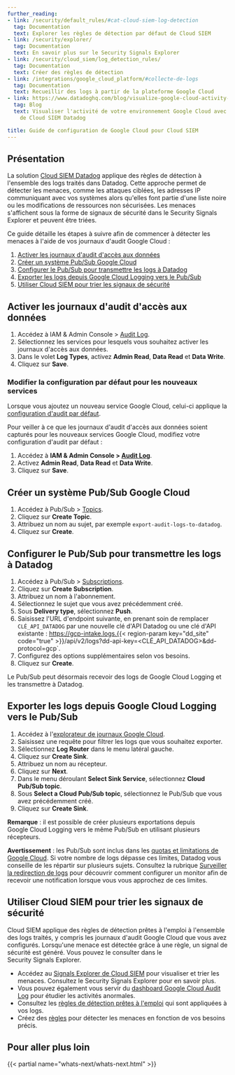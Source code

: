 ```yaml
---
further_reading:
- link: /security/default_rules/#cat-cloud-siem-log-detection
  tag: Documentation
  text: Explorer les règles de détection par défaut de Cloud SIEM
- link: /security/explorer/
  tag: Documentation
  text: En savoir plus sur le Security Signals Explorer
- link: /security/cloud_siem/log_detection_rules/
  tag: Documentation
  text: Créer des règles de détection
- link: /integrations/google_cloud_platform/#collecte-de-logs
  tag: Documentation
  text: Recueillir des logs à partir de la plateforme Google Cloud
- link: https://www.datadoghq.com/blog/visualize-google-cloud-activity-cloud-siem-investigator/
  tag: Blog
  text: Visualiser l'activité de votre environnement Google Cloud avec l'outil Investigator
    de Cloud SIEM Datadog

title: Guide de configuration de Google Cloud pour Cloud SIEM
---
```


## Présentation

La solution [Cloud SIEM Datadog][1] applique des règles de détection à l'ensemble des logs traités dans Datadog. Cette approche permet de détecter les menaces, comme les attaques ciblées, les adresses IP communiquant avec vos systèmes alors qu'elles font partie d'une liste noire ou les modifications de ressources non sécurisées. Les menaces s'affichent sous la forme de signaux de sécurité dans le Security Signals Explorer et peuvent être triées.

Ce guide détaille les étapes à suivre afin de commencer à détecter les menaces à l'aide de vos journaux d'audit Google Cloud :

1. [Activer les journaux d'audit d'accès aux données](#activer-les-journaux-d-audit-d-acces-aux-donnees)
1. [Créer un système Pub/Sub Google Cloud](#creer-un-systeme-pub-sub-google-cloud)
1. [Configurer le Pub/Sub pour transmettre les logs à Datadog](#configurer-le-pub-sub-pour-transmettre-les-logs-a-datadog)
1. [Exporter les logs depuis Google Cloud Logging vers le Pub/Sub](#exporter-les-logs-depuis-google-cloud-logging-vers-le-pub-sub)
1. [Utiliser Cloud SIEM pour trier les signaux de sécurité](#utiliser-cloud-siem-pour-trier-les-signaux-de-securite)

## Activer les journaux d'audit d'accès aux données

1. Accédez à IAM & Admin Console > [Audit Log][6].
1. Sélectionnez les services pour lesquels vous souhaitez activer les journaux d'accès aux données.
1. Dans le volet **Log Types**, activez **Admin Read**, **Data Read** et **Data Write**.
1. Cliquez sur **Save**.

### Modifier la configuration par défaut pour les nouveaux services

Lorsque vous ajoutez un nouveau service Google Cloud, celui-ci applique la [configuration d'audit par défaut][7].

Pour veiller à ce que les journaux d'audit d'accès aux données soient capturés pour les nouveaux services Google Cloud, modifiez votre configuration d'audit par défaut :

1. Accédez à **IAM & Admin Console > [Audit Log][6]**.
1. Activez **Admin Read**, **Data Read** et **Data Write**.
1. Cliquez sur **Save**.

## Créer un système Pub/Sub Google Cloud

1. Accédez à Pub/Sub > [Topics][7].
1. Cliquez sur **Create Topic**.
1. Attribuez un nom au sujet, par exemple `export-audit-logs-to-datadog`.
1. Cliquez sur **Create**.

## Configurer le Pub/Sub pour transmettre les logs à Datadog

1. Accédez à Pub/Sub > [Subscriptions][8].
1. Cliquez sur **Create Subscription**.
1. Attribuez un nom à l'abonnement.
1. Sélectionnez le sujet que vous avez précédemment créé.
1. Sous **Delivery type**, sélectionnez **Push**.
1. Saisissez l'URL d'endpoint suivante, en prenant soin de remplacer `CLÉ_API_DATADOG` par une nouvelle clé d'API Datadog ou une clé d'API existante : https://gcp-intake.logs.{{< region-param key="dd_site" code="true" >}}/api/v2/logs?dd-api-key=<CLÉ_API_DATADOG>&dd-protocol=gcp`.
1. Configurez des options supplémentaires selon vos besoins.
1. Cliquez sur **Create**.

Le Pub/Sub peut désormais recevoir des logs de Google Cloud Logging et les transmettre à Datadog.

## Exporter les logs depuis Google Cloud Logging vers le Pub/Sub

1. Accédez à l'[explorateur de journaux Google Cloud][9].
1. Saisissez une requête pour filtrer les logs que vous souhaitez exporter.
1. Sélectionnez **Log Router** dans le menu latéral gauche.
1. Cliquez sur **Create Sink**.
1. Attribuez un nom au récepteur.
1. Cliquez sur **Next**.
1. Dans le menu déroulant **Select Sink Service**, sélectionnez **Cloud Pub/Sub topic**.
1. Sous **Select a Cloud Pub/Sub topic**, sélectionnez le Pub/Sub que vous avez précédemment créé.
1. Cliquez sur **Create Sink**.

**Remarque** : il est possible de créer plusieurs exportations depuis Google Cloud Logging vers le même Pub/Sub en utilisant plusieurs récepteurs.

**Avertissement** : les Pub/Sub sont inclus dans les [quotas et limitations de Google Cloud][10]. Si votre nombre de logs dépasse ces limites, Datadog vous conseille de les répartir sur plusieurs sujets. Consultez la rubrique [Surveiller la redirection de logs][11] pour découvrir comment configurer un monitor afin de recevoir une notification lorsque vous vous approchez de ces limites.
## Utiliser Cloud SIEM pour trier les signaux de sécurité

Cloud SIEM applique des règles de détection prêtes à l'emploi à l'ensemble des logs traités, y compris les journaux d'audit Google Cloud que vous avez configurés. Lorsqu'une menace est détectée grâce à une règle, un signal de sécurité est généré. Vous pouvez le consulter dans le Security Signals Explorer.

- Accédez au [Signals Explorer de Cloud SIEM][12] pour visualiser et trier les menaces. Consultez le Security Signals Explorer pour en savoir plus.
- Vous pouvez également vous servir du [dashboard Google Cloud Audit Log][13] pour étudier les activités anormales.
- Consultez les [règles de détection prêtes à l'emploi][14] qui sont appliquées à vos logs.
- Créez des [règles][15] pour détecter les menaces en fonction de vos besoins précis.

## Pour aller plus loin

{{< partial name="whats-next/whats-next.html" >}}

[1]: /fr/security/cloud_siem/
[2]: https://console.cloud.google.com/apis/credentials
[3]: https://console.cloud.google.com/iam-admin/serviceaccounts
[4]: https://app.datadoghq.com/integrations/google-cloud-platform
[5]: https://app.datadoghq.com/integrations/google-cloud-platform
[6]: https://console.cloud.google.com/iam-admin/audit
[7]: https://console.cloud.google.com/cloudpubsub/topic
[8]: https://console.cloud.google.com/cloudpubsub/subscription
[9]: https://console.cloud.google.com/logs/
[10]: https://cloud.google.com/pubsub/quotas#quotas
[11]: /fr/integrations/google_cloud_platform/#monitor-the-log-forwarding
[12]: https://app.datadoghq.com/security?query=%40workflow.rule.type%3A%28%22Log%20Detection%22%29%20&column=time&order=desc&product=siem
[13]: https://app.datadoghq.com/dash/integration/30509/google-cloud-audit-log
[14]: /fr/security/default_rules/#cat-cloud-siem
[15]: /fr/security/detection_rules/
